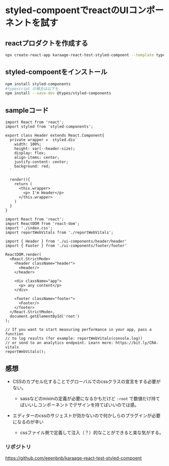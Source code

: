 # styled-compoentでreactのUIコンポーネントを試す

## reactプロダクトを作成する
```bash
npx create-react-app karaage-react-test-styled-compoent --template typescript
```

## styled-compoentをインストール
```bash
npm install styled-components
#typescript の場合は以下も
npm install --save-dev @types/styled-components
```


## sampleコード
```tsx
import React from 'react';
import styled from 'styled-components';

export class Header extends React.Component{
  private wrapper =  styled.div`
    width: 100%;
    height: var(--header-size);
    display: flex;
    align-items: center;
    justify-content: center;
    background: red;
  `

  render(){
    return (
      <this.wrapper>
        <p> I'm Header</p>
      </this.wrapper>
    )
  }
}
```

```tsx
import React from 'react';
import ReactDOM from 'react-dom';
import './index.css';
import reportWebVitals from './reportWebVitals';

import { Header } from './ui-components/header/header'
import { Footer } from './ui-components/footer/footer'

ReactDOM.render(
  <React.StrictMode>
    <header className="header">
      <Header/>
    </header>

    <div className="app">
      <p> any content</p>
    </div>

    <footer className="footer">
      <Footer/>
    </footer>
  </React.StrictMode>,
  document.getElementById('root')
);

// If you want to start measuring performance in your app, pass a function
// to log results (for example: reportWebVitals(console.log))
// or send to an analytics endpoint. Learn more: https://bit.ly/CRA-vitals
reportWebVitals();
```

## 感想
- CSSのカプセル化することでグローバルでのcssクラスの宣言をする必要がない。
  - sassなどのmixinの定義が必要になるかもだけど `:root` で数値だけ持てばいいしコンポーネントでデザインを持てばいいのでは感。


- エディターのcssのサジェストが効かないので何かしらのプラグインが必要になるのが辛い
  - cssファイル側で定義して注入（？）的なことができると楽な気がする。

### リポジトリ
https://github.com/eeenbnb/karaage-react-test-styled-compoent
